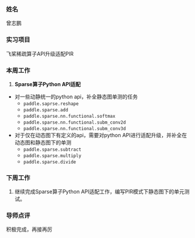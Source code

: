 ### 姓名

曾志鹏

### 实习项目

飞桨稀疏算子API升级适配PIR

### 本周工作

1. **Sparse算子Python API适配**
  - 对一些动静统一的python api，补全静态图单测的任务
     * `paddle.saprse.reshape`
     * `paddle.sparse.add`
     * `paddle.sparse.nn.functional.softmax`
     * `paddle.sparse.nn.functional.subm_conv2d`
     * `paddle.sparse.nn.functional.subm_conv3d`
  - 对于仅在动态图下有定义的api，需要对python API进行适配升级，并补全在动态图和静态图下的单测
     * `paddle.sparse.subtract`
     * `paddle.sparse.multiply`
     * `paddle.sparse.divide`


### 下周工作

1. 继续完成Sparse算子Python API适配工作，编写PIR模式下静态图下的单元测试。

### 导师点评

积极完成，再接再厉

